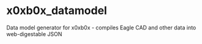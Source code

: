 # x0xb0x_datamodel
Data model generator for x0xb0x - compiles Eagle CAD and other data into web-digestable JSON
